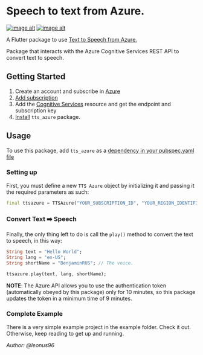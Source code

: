 # Speech to text from Azure.

[![image alt](https://img.shields.io/badge/license-MIT-green)](https://github.com/leonus96/tts_azure/blob/master/LICENSE)
[![image alt](https://img.shields.io/pub/v/tts_azure)](https://pub.dev/packages/tts_azure/versions)

A Flutter package to use [Text to Speech from Azure.](https://azure.microsoft.com/es-es/services/cognitive-services/text-to-speech/)

Package that interacts with the Azure Cognitive Services REST API to convert text to speech.


## Getting Started

1. Create an account and subscribe in [Azure](https://azure.microsoft.com/)
2. [Add subscription ](https://portal.azure.com/#blade/Microsoft_Azure_Billing/SubscriptionsBlade) 
3. Add the [Cognitive Services](https://azure.microsoft.com/es-es/services/cognitive-services/) resource and get the endpoint and subscription key
4. [Install](https://pub.dev/packages/tts_azure#-installing-tab-) `tts_azure` package.

## Usage
To use this package, add `tts_azure` as a [dependency in your pubspec.yaml file](https://flutter.io/platform-plugins/)

### Setting up
First, you must define a new `TTS Azure` object by initializing it and passing it the required parameters as such:

```dart
final ttsazure = TTSAzure("YOUR_SUBSCRIPTION_ID", "YOUR_REGION_IDENTIFIER");
```
### Convert Text ➡️ Speech
Finally, the only thing left to do is call the `play()` method to convert the text to speech, in this way:

```dart
String text = "Hello World";
String lang = "en-US";
String shortName = "BenjaminRUS"; // The voice.

ttsazure.play(text, lang, shortName);
```

**NOTE**: The Azure API allows you to use the authentication token (automatically obeyed by this package) only for 10 minutes, so this package updates the token in a minimum time of 9 minutes.

### Complete Example
There is a very simple example project in the example folder. Check it out. Otherwise, keep reading to get up and running.

*Author: @leonus96*
